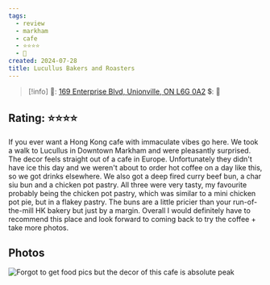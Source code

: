 ```yaml
---
tags:
  - review
  - markham
  - cafe
  - ⭐⭐⭐⭐
  - 💸
created: 2024-07-28
title: Lucullus Bakers and Roasters
---
```


> [!info]
>📌: [169 Enterprise Blvd, Unionville, ON L6G 0A2](https://maps.app.goo.gl/z8EeH5PgbniuBYyUA)
>💲: 💸

## Rating: ⭐⭐⭐⭐

If you ever want a Hong Kong cafe with immaculate vibes go here. We took a walk to Lucullus in Downtown Markham and were pleasantly surprised. The decor feels straight out of a cafe in Europe. Unfortunately they didn't have ice this day and we weren't about to order hot coffee on a day like this, so we got drinks elsewhere. We also got a deep fired curry beef bun, a char siu bun and a chicken pot pastry. All three were very tasty, my favourite probably being the chicken pot pastry, which was similar to a mini chicken pot pie, but in a flakey pastry. The buns are a little pricier than your run-of-the-mill HK bakery but just by a margin. Overall I would definitely have to recommend this place and look forward to coming back to try the coffee + take more photos.

## Photos

![Forgot to get food pics but the decor of this cafe is absolute peak](https://res.cloudinary.com/drwjkxxud/image/upload/v1722216521/IMG_5876_pdz9zm.jpg)
